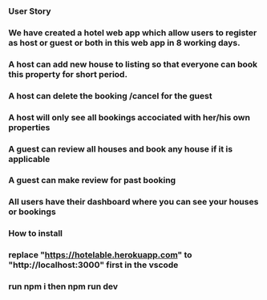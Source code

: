 ### User Story

### We have created a hotel web app which allow users to register as host or guest or both in this web app in 8 working days.

### A host can add new house to listing so that everyone can book this property for short period.

### A host can delete the booking /cancel for the guest

### A host will only see all bookings accociated with her/his own properties

### A guest can review all houses and book any house if it is applicable

### A guest can make review for past booking

### All users have their dashboard where you can see your houses or bookings

### How to install

### replace "https://hotelable.herokuapp.com" to "http://localhost:3000" first in the vscode

### run npm i then npm run dev
